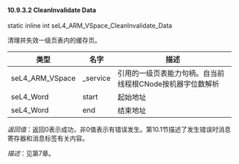 #### 10.9.3.2  CleanInvalidate Data

static inline int seL4_ARM_VSpace_CleanInvalidate_Data

清理并失效一级页表内的缓存页。

类型 | 名字 | 描述
--- | --- | ---
seL4_ARM_VSpace | _service | 引用的一级页表能力句柄。自当前线程根CNode按机器字位数解析
seL4_Word | start | 起始地址
seL4_Word | end | 结束地址

*返回值*：返回0表示成功，非0值表示有错误发生。第10.1节描述了发生错误时消息寄存器和消息标签有关内容。

*描述*：见第7章。
